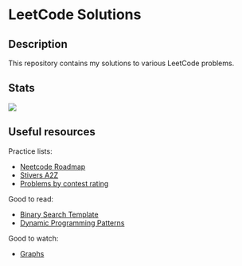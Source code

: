 # LeetCode Solutions

## Description

This repository contains my solutions to various LeetCode problems.

## Stats

![](https://leetcard.jacoblin.cool/nklwwlkn?border=0&radius=20)

## Useful resources

Practice lists:

- [Neetcode Roadmap](https://neetcode.io/roadmap)
- [Stivers A2Z](https://takeuforward.org/strivers-a2z-dsa-course/strivers-a2z-dsa-course-sheet-2/)
- [Problems by contest rating](https://zerotrac.github.io/leetcode_problem_rating/#/)

Good to read:

- [Binary Search Template](https://leetcode.com/discuss/general-discussion/786126/Python-Powerful-Ultimate-Binary-Search-Template.-Solved-many-problems)
- [Dynamic Programming Patterns](https://leetcode.com/discuss/general-discussion/458695/dynamic-programming-patterns)

Good to watch:

- [Graphs](https://www.youtube.com/watch?v=tWVWeAqZ0WU)
